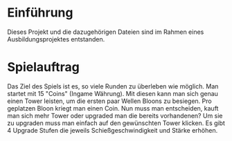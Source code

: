 # Einführung
Dieses Projekt und die dazugehörigen Dateien sind im Rahmen eines Ausbildungsprojektes entstanden. 


# Spielauftrag
Das Ziel des Spiels ist es, so viele Runden zu überleben wie möglich. Man startet mit 15 "Coins" (Ingame Währung). Mit diesen kann man sich genau einen Tower leisten, um die ersten paar Wellen Bloons zu besiegen. Pro geplatzen Bloon kriegt man einen Coin. Nun muss man entscheiden,  kauft man sich mehr Tower oder upgraded man die bereits vorhandenen? Um sie zu upgraden muss man einfach auf den gewünschten Tower klicken. Es gibt 4 Upgrade Stufen die jeweils Schießgeschwindigkeit und Stärke erhöhen.
